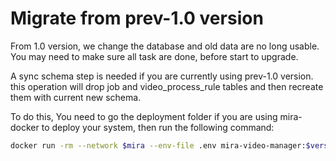 # Migrate from prev-1.0 version

From 1.0 version, we change the database and old data are no long usable. You may need to make sure all task are done, before start to upgrade.

A sync schema step is needed if you are currently using prev-1.0 version. this operation will drop job and video_process_rule tables and then recreate them with current new schema.

To do this, You need to go the deployment folder if you are using mira-docker to deploy your system, then run the following command:

```bash
docker run -rm --network $mira --env-file .env mira-video-manager:$version node dist/migrate.js --sync --silent
```